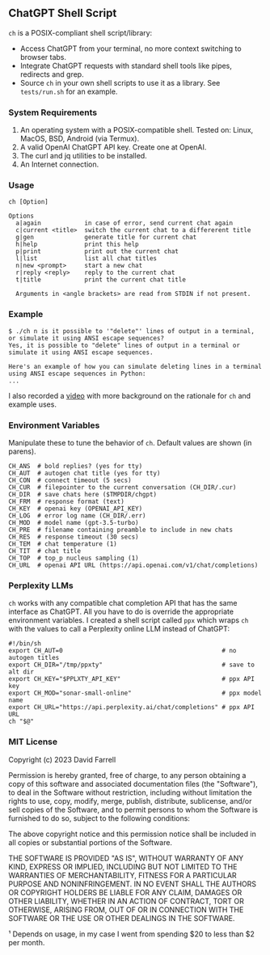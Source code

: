 ChatGPT Shell Script
---
`ch` is a POSIX-compliant shell script/library:
- Access ChatGPT from your terminal, no more context switching to browser tabs.
- Integrate ChatGPT requests with standard shell tools like pipes, redirects and grep.
- Source `ch` in your own shell scripts to use it as a library. See `tests/run.sh` for an example.

### System Requirements
1. An operating system with a POSIX-compatible shell. Tested on: Linux, MacOS, BSD, Android (via Termux).
2. A valid OpenAI ChatGPT API key. Create one at OpenAI.
3. The curl and jq utilities to be installed.
4. An Internet connection.

### Usage
    ch [Option]
    
    Options
      a|again            in case of error, send current chat again
      c|current <title>  switch the current chat to a differerent title
      g|gen              generate title for current chat
      h|help             print this help
      p|print            print out the current chat
      l|list             list all chat titles
      n|new <prompt>     start a new chat
      r|reply <reply>    reply to the current chat
      t|title            print the current chat title
    
      Arguments in <angle brackets> are read from STDIN if not present.

### Example
    $ ./ch n is it possible to '"delete"' lines of output in a terminal, or simulate it using ANSI escape sequences?
    Yes, it is possible to "delete" lines of output in a terminal or simulate it using ANSI escape sequences.
    
    Here's an example of how you can simulate deleting lines in a terminal using ANSI escape sequences in Python:
    ...

I also recorded a [video](https://www.youtube.com/watch?v=9aYUvLeM0yo) with more background on the rationale for
`ch` and example uses.

### Environment Variables
Manipulate these to tune the behavior of `ch`. Default values are shown (in parens).

    CH_ANS  # bold replies? (yes for tty)
    CH_AUT  # autogen chat title (yes for tty)
    CH_CON  # connect timeout (5 secs)
    CH_CUR  # filepointer to the current conversation (CH_DIR/.cur)
    CH_DIR  # save chats here ($TMPDIR/chgpt)
    CH_FRM  # response format (text)
    CH_KEY  # openai key (OPENAI_API_KEY)
    CH_LOG  # error log name (CH_DIR/.err)
    CH_MOD  # model name (gpt-3.5-turbo)
    CH_PRE  # filename containing preamble to include in new chats
    CH_RES  # response timeout (30 secs)
    CH_TEM  # chat temperature (1)
    CH_TIT  # chat title
    CH_TOP  # top_p nucleus sampling (1)
    CH_URL  # openai API URL (https://api.openai.com/v1/chat/completions)

### Perplexity LLMs
`ch` works with any compatible chat completion API that has the same interface as ChatGPT. All you have to do is
override the appropriate environment variables. I created a shell script called `ppx` which wraps `ch` with
the values to call a Perplexity online LLM instead of ChatGPT:

    #!/bin/sh
    export CH_AUT=0                                            # no autogen titles
    export CH_DIR="/tmp/ppxty"                                 # save to alt dir
    export CH_KEY="$PPLXTY_API_KEY"                            # ppx API key
    export CH_MOD="sonar-small-online"                         # ppx model name
    export CH_URL="https://api.perplexity.ai/chat/completions" # ppx API URL
    ch "$@"

### MIT License

Copyright (c) 2023 David Farrell

Permission is hereby granted, free of charge, to any person obtaining a copy
of this software and associated documentation files (the "Software"), to deal
in the Software without restriction, including without limitation the rights
to use, copy, modify, merge, publish, distribute, sublicense, and/or sell
copies of the Software, and to permit persons to whom the Software is
furnished to do so, subject to the following conditions:

The above copyright notice and this permission notice shall be included in all
copies or substantial portions of the Software.

THE SOFTWARE IS PROVIDED "AS IS", WITHOUT WARRANTY OF ANY KIND, EXPRESS OR
IMPLIED, INCLUDING BUT NOT LIMITED TO THE WARRANTIES OF MERCHANTABILITY,
FITNESS FOR A PARTICULAR PURPOSE AND NONINFRINGEMENT. IN NO EVENT SHALL THE
AUTHORS OR COPYRIGHT HOLDERS BE LIABLE FOR ANY CLAIM, DAMAGES OR OTHER
LIABILITY, WHETHER IN AN ACTION OF CONTRACT, TORT OR OTHERWISE, ARISING FROM,
OUT OF OR IN CONNECTION WITH THE SOFTWARE OR THE USE OR OTHER DEALINGS IN THE
SOFTWARE.


¹ Depends on usage, in my case I went from spending $20 to less than $2 per month.
